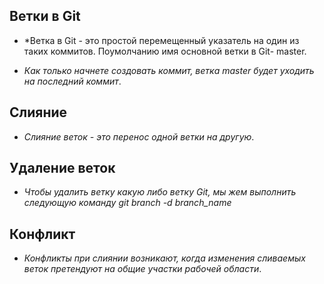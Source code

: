 ## Ветки в Git

* *Ветка в Git - это простой  перемещенный указатель на один из таких коммитов. Поумолчанию имя основной ветки в Git- master.
 
* *Как только начнете создовать коммит, ветка master будет уходить на последний коммит*.

## Слияние

* *Слияние веток - это перенос одной ветки на другую*.

## Удаление веток
* *Чтобы удалить ветку какую либо ветку Git, мы жем выполнить следующую команду
git branch -d branch_name*

## Конфликт 
* *Конфликты при слиянии возникают, когда изменения сливаемых веток претендуют на общие участки рабочей области*.